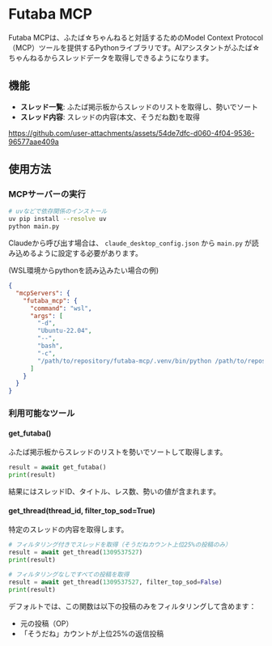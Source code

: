 # Futaba MCP

Futaba MCPは、ふたば☆ちゃんねると対話するためのModel Context Protocol（MCP）ツールを提供するPythonライブラリです。AIアシスタントがふたば☆ちゃんねるからスレッドデータを取得しできるようになります。

## 機能

- **スレッド一覧**: ふたば掲示板からスレッドのリストを取得し、勢いでソート
- **スレッド内容**: スレッドの内容(本文、そうだね数)を取得

https://github.com/user-attachments/assets/54de7dfc-d060-4f04-9536-96577aae409a

## 使用方法

### MCPサーバーの実行


```bash
# uvなどで依存関係のインストール
uv pip install --resolve uv
python main.py
```

Claudeから呼び出す場合は、 `claude_desktop_config.json` から `main.py` が読み込めるように設定する必要があります。

(WSL環境からpythonを読み込みたい場合の例)
```json
{
  "mcpServers": {
    "futaba_mcp": {
      "command": "wsl",
      "args": [
        "-d",
        "Ubuntu-22.04",
        "--",
        "bash",
        "-c",
        "/path/to/repository/futaba-mcp/.venv/bin/python /path/to/repository/futaba-mcp/main.py"
      ]
    }
  }
}
```


### 利用可能なツール

#### get_futaba()

ふたば掲示板からスレッドのリストを勢いでソートして取得します。

```python
result = await get_futaba()
print(result)
```

結果にはスレッドID、タイトル、レス数、勢いの値が含まれます。

#### get_thread(thread_id, filter_top_sod=True)

特定のスレッドの内容を取得します。

```python
# フィルタリング付きでスレッドを取得（そうだねカウント上位25%の投稿のみ）
result = await get_thread(1309537527)
print(result)

# フィルタリングなしですべての投稿を取得
result = await get_thread(1309537527, filter_top_sod=False)
print(result)
```

デフォルトでは、この関数は以下の投稿のみをフィルタリングして含めます：
- 元の投稿（OP）
- 「そうだね」カウントが上位25%の返信投稿
